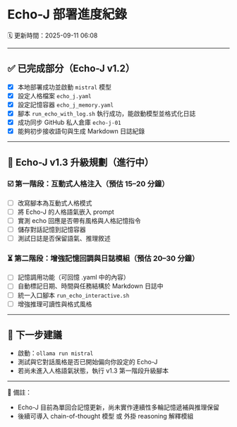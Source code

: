 # Echo-J 部署進度紀錄

🗓️ 更新時間：2025-09-11 06:08

---

## ✅ 已完成部分（Echo-J v1.2）

- [x] 本地部署成功並啟動 `mistral` 模型
- [x] 設定人格檔案 `echo_j.yaml`
- [x] 設定記憶容器 `echo_j_memory.yaml`
- [x] 腳本 `run_echo_with_log.sh` 執行成功，能啟動模型並格式化日誌
- [x] 成功同步 GitHub 私人倉庫 `echo-j-01`
- [x] 能夠初步接收語句與生成 Markdown 日誌紀錄

---

## 🧠 Echo-J v1.3 升級規劃（進行中）

### ☑️ 第一階段：互動式人格注入（預估 15–20 分鐘）
- [ ] 改寫腳本為互動式人格模式
- [ ] 將 Echo-J 的人格語氣嵌入 prompt
- [ ] 實測 echo 回應是否帶有風格與人格記憶指令
- [ ] 儲存對話記憶到記憶容器
- [ ] 測試日誌是否保留語氣、推理敘述

### ⏳ 第二階段：增強記憶回調與日誌模組（預估 20–30 分鐘）
- [ ] 記憶調用功能（可回憶 .yaml 中的內容）
- [ ] 自動標記日期、時間與任務結構於 Markdown 日誌中
- [ ] 統一入口腳本 `run_echo_interactive.sh`
- [ ] 增強推理可讀性與格式風格

---

## 🔁 下一步建議

- 啟動：`ollama run mistral`
- 測試與它對話風格是否已開始偏向你設定的 Echo-J
- 若尚未進入人格語氣狀態，執行 v1.3 第一階段升級腳本

---

📝 備註：
- Echo-J 目前為單回合記憶更新，尚未實作連續性多輪記憶遞補與推理保留
- 後續可導入 chain-of-thought 模型 或 外掛 reasoning 解釋模組

